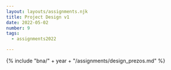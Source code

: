 ```yaml
---
layout: layouts/assignments.njk
title: Project Design v1
date: 2022-05-02
number: 9
tags:
  - assignments2022

---
```



{% include "bna/" + year + "/assignments/design_prezos.md" %}

